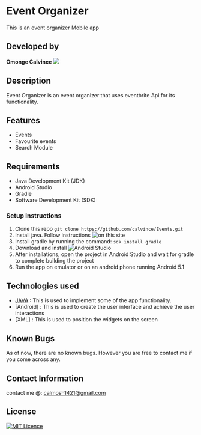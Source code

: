 # Event Organizer
This is an event organizer Mobile app
## Developed by
**Omonge Calvince** ![](https://img.shields.io/badge/Programmer-Verified-brightgreen.svg)
## Description
Event Organizer is an event organizer that uses eventbrite Api for its functionality.

## Features
* Events
* Favourite events
* Search Module
## Requirements
  * Java Development Kit (JDK)
  * Android Studio
  * Gradle
  * Software Development Kit (SDK)
  
### Setup instructions
1. Clone this repo ``git clone https://github.com/calvince/Events.git``
2. Install java. Follow instructions ![on this site](https://thishosting.rocks/install-java-ubuntu/)
3. Install gradle by running the command: ``sdk install gradle``
4. Download and install ![Android Studio](https://developer.android.com/studio/?gclid=Cj0KCQjwvdXpBRCoARIsAMJSKqJY5t49kcws7Gi81aVRbrBAKwVRuuow3F6zqhCX35R3bQGJWp7bKCYaAkP-EALw_wcB)
5. After installations, open the project in Android Studio and wait for gradle to complete building the project
6. Run the app on  emulator or on an android phone running Android 5.1
## Technologies used
- [JAVA]() : This is used to implement some of the app functionality.
- [Android] : This is used to create the user interface and achieve the user interactions
- [XML] : This is used to position the widgets on the screen

## Known Bugs
As of now, there are no known bugs. However you are free to contact me if you come across any.
## Contact Information
 contact me @: calmosh1421@gmail.com
## License
[![MIT Licence](https://badges.frapsoft.com/os/mit/mit-125x28.png?v=103)](https://github.com/calvince/Events/blob/master/LICENSE)

